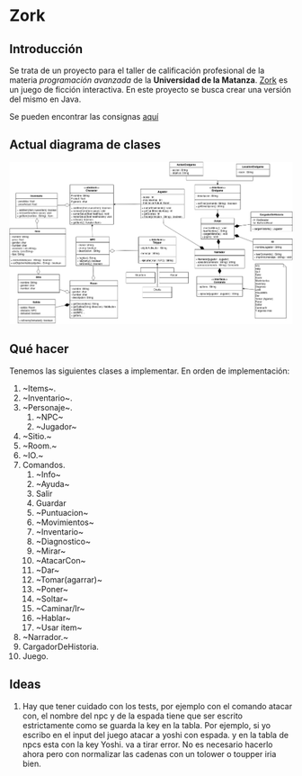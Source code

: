 # Zork

## Introducción

Se trata de un proyecto para el taller de calificación profesional de la materia
*programación avanzada* de la **Universidad de la Matanza**. [Zork][1] es un
juego de ficción interactiva. En este proyecto se busca crear una versión del
mismo en Java.  

Se pueden encontrar las consignas [aquí][2]

[1]: https://es.wikipedia.org/wiki/Zork
[2]: https://github.com/programacion-avanzada/2020a/tree/master/consigna

## Actual diagrama de clases

![Diagrama de clases](ddc-mermaid.png)

## Qué hacer

Tenemos las siguientes clases a implementar. En orden de implementación:

1. ~Items~.
2. ~Inventario~.
3. ~Personaje~.
    1. ~NPC~
    2. ~Jugador~
4. ~Sitio.~
5. ~Room.~
7. ~IO.~
8. Comandos.
    1. ~Info~
    2. ~Ayuda~
    3. Salir
    4. Guardar
    5. ~Puntuacion~
    6. ~Movimientos~
    7. ~Inventario~
    8. ~Diagnostico~
    9.	~Mirar~
    10. ~AtacarCon~
    11. ~Dar~
    12. ~Tomar(agarrar)~
    13. ~Poner~
    14. ~Soltar~
    15. ~Caminar/Ir~
    16. ~Hablar~
    17. ~Usar item~
9. ~Narrador.~
10. CargadorDeHistoria.
11. Juego.

## Ideas

1. Hay que tener cuidado con los tests, por ejemplo con el comando atacar con, el nombre del npc y de la espada tiene que ser escrito estrictamente como se guarda la key en la tabla. Por ejemplo, si yo escribo en el input del juego atacar a yoshi con espada. y en la tabla de npcs esta con la key Yoshi. va a tirar error. No es necesario hacerlo ahora pero con normalizar las cadenas con un tolower o toupper iria bien.
